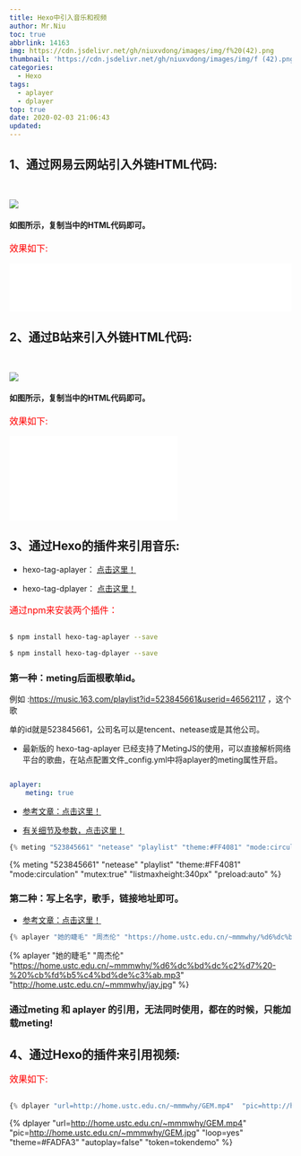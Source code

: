 ```yaml
---
title: Hexo中引入音乐和视频
author: Mr.Niu
toc: true
abbrlink: 14163
img: https://cdn.jsdelivr.net/gh/niuxvdong/images/img/f%20(42).png
thumbnail: 'https://cdn.jsdelivr.net/gh/niuxvdong/images/img/f (42).png'
categories:
  - Hexo
tags:
  - aplayer
  - dplayer
top: true
date: 2020-02-03 21:06:43
updated: 
---
```


## 1、通过网易云网站引入外链HTML代码:

<br>

![](https://cdn.jsdelivr.net/gh/niuxvdong/images/img/20200203211028.png)

#### 如图所示，复制当中的HTML代码即可。

<p style="color:red; font-size:16px">效果如下:<p>

<iframe frameborder="no" border="0" marginwidth="0" marginheight="0" width=100% height=86 src="//music.163.com/outchain/player?type=2&id=1346281717&auto=1&height=66"></iframe>

## 2、通过B站来引入外链HTML代码:

<br>

![](https://cdn.jsdelivr.net/gh/niuxvdong/images/img/20200203212844.png)

#### 如图所示，复制当中的HTML代码即可。

<p style="color:red; font-size:16px">效果如下:<p>

<iframe src="//player.bilibili.com/player.html?aid=84850049&cid=145104388&page=1" scrolling="no" border="0" frameborder="no" framespacing="0" allowfullscreen="true"> </iframe>

## 3、通过Hexo的插件来引用音乐:

- hexo-tag-aplayer： [点击这里！](https://github.com/MoePlayer/hexo-tag-aplayer)

- hexo-tag-dplayer： [点击这里！](https://github.com/MoePlayer/hexo-tag-dplayer)

<p style="color:red; font-size:16px">通过npm来安装两个插件：<p>

```bash

$ npm install hexo-tag-aplayer --save

$ npm install hexo-tag-dplayer --save
```

### 第一种：meting后面根歌单id。

例如 :https://music.163.com/playlist?id=523845661&userid=46562117 ，这个歌

单的id就是523845661，公司名可以是tencent、netease或是其他公司。

- 最新版的 hexo-tag-aplayer 已经支持了MetingJS的使用，可以直接解析网络平台的歌曲，在站点配置文件_config.yml中将aplayer的meting属性开启。

```yaml

aplayer:
    meting: true
```

- [参考文章：点击这里！](https://www.jianshu.com/p/f1005ae09e5a)

- [有关细节及参数，点击这里！](https://blog.csdn.net/hushhw/article/details/88092728)

```javascript
{% meting "523845661" "netease" "playlist" "theme:#FF4081" "mode:circulation" "mutex:true" "listmaxheight:340px" "preload:auto" %}
```

{% meting "523845661" "netease" "playlist" "theme:#FF4081" "mode:circulation" "mutex:true" "listmaxheight:340px" "preload:auto" %}

### 第二种：写上名字，歌手，链接地址即可。

- [参考文章：点击这里！](https://www.zhsh666.xyz/2019/08/19/Hexo%E5%8D%9A%E5%AE%A2%E4%B8%AD%E6%8F%92%E5%85%A5%E9%9F%B3%E4%B9%90-%E8%A7%86%E9%A2%91/)

```javascript
{% aplayer "她的睫毛" "周杰伦" "https://home.ustc.edu.cn/~mmmwhy/%d6%dc%bd%dc%c2%d7%20-%20%cb%fd%b5%c4%bd%de%c3%ab.mp3"  "http://home.ustc.edu.cn/~mmmwhy/jay.jpg" "autoplay=false" %}
```

{% aplayer "她的睫毛" "周杰伦" "https://home.ustc.edu.cn/~mmmwhy/%d6%dc%bd%dc%c2%d7%20-%20%cb%fd%b5%c4%bd%de%c3%ab.mp3"  "http://home.ustc.edu.cn/~mmmwhy/jay.jpg" %}

### 通过meting 和 aplayer 的引用，无法同时使用，都在的时候，只能加载meting!

## 4、通过Hexo的插件来引用视频:

<p style="color:red; font-size:16px">效果如下:<p>

```javascript

{% dplayer "url=http://home.ustc.edu.cn/~mmmwhy/GEM.mp4"  "pic=http://home.ustc.edu.cn/~mmmwhy/GEM.jpg" "loop=yes" "theme=#FADFA3" "autoplay=false" "token=tokendemo" %}
```

{% dplayer "url=http://home.ustc.edu.cn/~mmmwhy/GEM.mp4"  "pic=http://home.ustc.edu.cn/~mmmwhy/GEM.jpg" "loop=yes" "theme=#FADFA3" "autoplay=false" "token=tokendemo" %}
